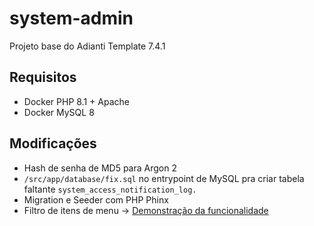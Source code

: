 # system-admin
Projeto base do Adianti Template 7.4.1

## Requisitos
- Docker PHP 8.1 + Apache
- Docker MySQL 8
 
## Modificações
- Hash de senha de MD5 para Argon 2
- <code>/src/app/database/fix.sql</code> no entrypoint de MySQL pra criar tabela faltante <code>system_access_notification_log.</code>
- Migration e Seeder com PHP Phinx
- Filtro de itens de menu -> [Demonstração da funcionalidade](https://youtu.be/ZcbmnRd0coQ)
